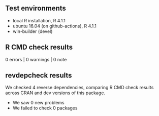 ## Test environments
* local R installation, R 4.1.1
* ubuntu 16.04 (on github-actions), R 4.1.1
* win-builder (devel)

## R CMD check results

0 errors | 0 warnings | 0 note

## revdepcheck results

We checked 4 reverse dependencies, comparing R CMD check results across CRAN and
dev versions of this package.

* We saw 0 new problems
* We failed to check 0 packages
